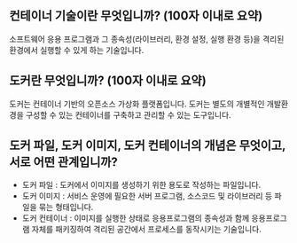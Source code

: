 ## 컨테이너 기술이란 무엇입니까? (100자 이내로 요약)
소프트웨어 응용 프로그램과 그 종속성(라이브러리, 환경 설정, 실행 환경 등)을 격리된 환경에서 실행할 수 있게 하는 기술입니다.

## 도커란 무엇입니까? (100자 이내로 요약)

도커는 컨테이너 기반의 오픈소스 가상화 플랫폼입니다.
도커는 별도의 개별적인 개발환경을 구성할 수 있는 컨테이너를 구축하고 관리할 수 있는 도구입니다.

## 도커 파일, 도커 이미지, 도커 컨테이너의 개념은 무엇이고, 서로 어떤 관계입니까?

* 도커 파일 : 도커에서 이미지를 생성하기 위한 용도로 작성하는 파일입니다.
* 도커 이미지 : 서비스 운영에 필요한 서버 프로그램, 소스코드 및 라이브러리 등 파일을 묶는 형태입니다.
* 도커 컨테이너 : 이미지를 실행한 상태로 응용프로그램의 종속성과 함께 응용프로그램 자체를 패키징하여 격리된 공간에서 프로세스를 동작시키는 기술입니다.